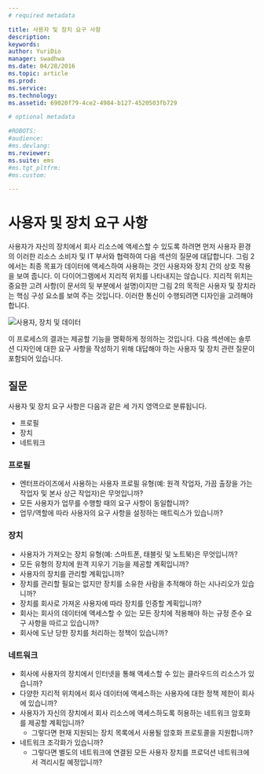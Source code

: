 ```yaml
---
# required metadata

title: 사용자 및 장치 요구 사항
description:
keywords:
author: YuriDio
manager: swadhwa
ms.date: 04/28/2016
ms.topic: article
ms.prod:
ms.service:
ms.technology:
ms.assetid: 69020f79-4ce2-4984-b127-4520503fb729

# optional metadata

#ROBOTS:
#audience:
#ms.devlang:
ms.reviewer: 
ms.suite: ems
#ms.tgt_pltfrm:
#ms.custom:

---
```


# 사용자 및 장치 요구 사항

사용자가 자신의 장치에서 회사 리소스에 액세스할 수 있도록 하려면 먼저 사용자 환경의 이러한 리소스 소비자 및 IT 부서와 협력하여 다음 섹션의 질문에 대답합니다. 그림 2에서는 최종 목표가 데이터에 액세스하여 사용하는 것인 사용자와 장치 간의 상호 작용을 보여 줍니다. 이 다이어그램에서 지리적 위치를 나타내지는 않습니다. 지리적 위치는 중요한 고려 사항(이 문서의 뒷 부분에서 설명)이지만 그림 2의 목적은 사용자 및 장치라는 핵심 구성 요소를 보여 주는 것입니다. 이러한 통신이 수행되려면 디자인을 고려해야 합니다.

![사용자, 장치 및 데이터](./media/BYOD_Figure2.png)

이 프로세스의 결과는 제공할 기능을 명확하게 정의하는 것입니다. 다음 섹션에는 솔루션 디자인에 대한 요구 사항을 작성하기 위해 대답해야 하는 사용자 및 장치 관련 질문이 포함되어 있습니다.

## 질문

사용자 및 장치 요구 사항은 다음과 같은 세 가지 영역으로 분류됩니다.

- 프로필
- 장치
- 네트워크

### 프로필

- 엔터프라이즈에서 사용하는 사용자 프로필 유형(예: 원격 작업자, 가끔 출장을 가는 작업자 및 본사 상근 작업자)은 무엇입니까?
- 모든 사용자가 업무를 수행할 때의 요구 사항이 동일합니까?
- 업무/역할에 따라 사용자의 요구 사항을 설정하는 매트릭스가 있습니까?


### 장치

- 사용자가 가져오는 장치 유형(예: 스마트폰, 태블릿 및 노트북)은 무엇입니까?
- 모든 유형의 장치에 원격 지우기 기능을 제공할 계획입니까?
- 사용자의 장치를 관리할 계획입니까?
- 장치를 관리할 필요는 없지만 장치를 소유한 사람을 추적해야 하는 시나리오가 있습니까?
- 장치를 회사로 가져온 사용자에 따라 장치를 인증할 계획입니까?
- 회사는 회사의 데이터에 액세스할 수 있는 모든 장치에 적용해야 하는 규정 준수 요구 사항을 따르고 있습니까?
- 회사에 도난 당한 장치를 처리하는 정책이 있습니까?

### 네트워크

- 회사에 사용자의 장치에서 인터넷을 통해 액세스할 수 있는 클라우드의 리소스가 있습니까?
- 다양한 지리적 위치에서 회사 데이터에 액세스하는 사용자에 대한 정책 제한이 회사에 있습니까?
- 사용자가 자신의 장치에서 회사 리소스에 액세스하도록 허용하는 네트워크 암호화를 제공할 계획입니까?
    - 그렇다면 현재 지원되는 장치 목록에서 사용될 암호화 프로토콜을 지원합니까?
- 네트워크 조각화가 있습니까?
    - 그렇다면 별도의 네트워크에 연결된 모든 사용자 장치를 프로덕션 네트워크에서 격리시킬 예정입니까?


<!--HONumber=Apr16_HO2-->


